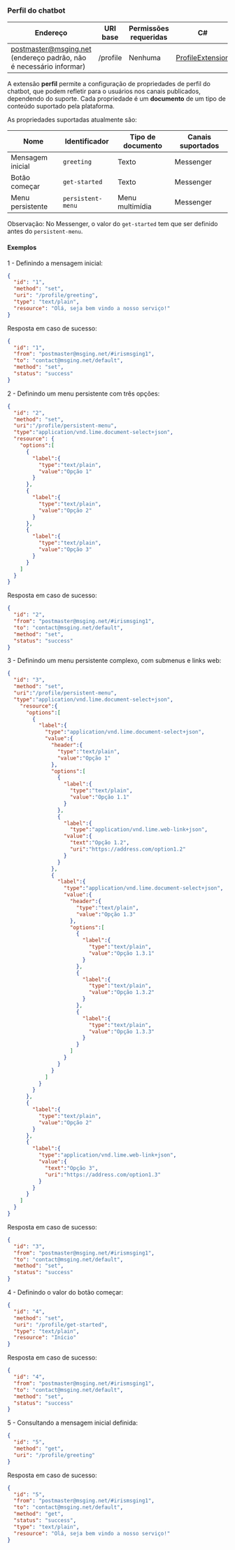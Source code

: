 
### Perfil do chatbot
| Endereço              | URI base     | Permissões requeridas   | C#              |
|-----------------------|--------------|-------------------------|-----------------|
| postmaster@msging.net (endereço padrão, não é necessário informar) | /profile | Nenhuma | [ProfileExtension](https://github.com/takenet/blip-sdk-csharp/tree/master/src/Take.Blip.Client/Extensions/Profile/ProfileExtension.cs) |

A extensão **perfil** permite a configuração de propriedades de perfil do chatbot, que podem refletir para o usuários nos canais publicados, dependendo do suporte. Cada propriedade é um **documento** de um tipo de conteúdo suportado pela plataforma.

As propriedades suportadas atualmente são:

| Nome             | Identificador     | Tipo de documento | Canais suportados   |
|------------------|-------------------|-------------------|---------------------|
| Mensagem inicial | `greeting`        | Texto             | Messenger           |
| Botão começar    | `get-started`     | Texto             | Messenger           |
| Menu persistente | `persistent-menu` | Menu multimídia   | Messenger           |

Observação: No Messenger, o valor do `get-started` tem que ser definido antes do `persistent-menu`.

#### Exemplos
1 - Definindo a mensagem inicial:
```json
{  
  "id": "1",
  "method": "set",
  "uri": "/profile/greeting",
  "type": "text/plain",
  "resource": "Olá, seja bem vindo a nosso serviço!"
}
```
Resposta em caso de sucesso:
```json
{
  "id": "1",
  "from": "postmaster@msging.net/#irismsging1",
  "to": "contact@msging.net/default",
  "method": "set",
  "status": "success"
}
```

2 - Definindo um menu persistente com três opções:
```json
{  
  "id": "2",
  "method": "set",
  "uri":"/profile/persistent-menu",
  "type":"application/vnd.lime.document-select+json",
  "resource": {
    "options":[
      {
        "label":{
          "type":"text/plain",
          "value":"Opção 1"
        }
      },
      {
        "label":{
          "type":"text/plain",
          "value":"Opção 2"
        }
      },
      {
        "label":{
          "type":"text/plain",
          "value":"Opção 3"
        }
      }
    ]
  }
}
```
Resposta em caso de sucesso:
```json
{
  "id": "2",
  "from": "postmaster@msging.net/#irismsging1",
  "to": "contact@msging.net/default",
  "method": "set",
  "status": "success"
}
```


3 - Definindo um menu persistente complexo, com submenus e links web:
```json
{  
  "id": "3",
  "method": "set",
  "uri":"/profile/persistent-menu",
  "type":"application/vnd.lime.document-select+json",
    "resource":{
      "options":[
        {
          "label":{
            "type":"application/vnd.lime.document-select+json",
            "value":{
              "header":{
                "type":"text/plain",
                "value":"Opção 1"
              },
              "options":[
                {
                  "label":{
                    "type":"text/plain",
                    "value":"Opção 1.1"
                  }
                },
                {
                  "label":{
                    "type":"application/vnd.lime.web-link+json",
                  "value":{
                    "text":"Opção 1.2",
                    "uri":"https://address.com/option1.2"
                  }
                }
              },
              {
                "label":{
                  "type":"application/vnd.lime.document-select+json",
                  "value":{
                    "header":{
                      "type":"text/plain",
                      "value":"Opção 1.3"
                    },
                    "options":[
                      {
                        "label":{
                          "type":"text/plain",
                          "value":"Opção 1.3.1"
                        }
                      },
                      {
                        "label":{
                          "type":"text/plain",
                          "value":"Opção 1.3.2"
                        }
                      },
                      {
                        "label":{
                          "type":"text/plain",
                          "value":"Opção 1.3.3"
                        }
                      }
                    ]
                  }
                }
              }
            ]
          }
        }
      },
      {
        "label":{
          "type":"text/plain",
          "value":"Opção 2"
        }
      },
      {
        "label":{
          "type":"application/vnd.lime.web-link+json",
          "value":{
            "text":"Opção 3",
            "uri":"https://address.com/option1.3"
          }
        }
      }
    ]
  }
}
```
Resposta em caso de sucesso:
```json
{
  "id": "3",
  "from": "postmaster@msging.net/#irismsging1",
  "to": "contact@msging.net/default",
  "method": "set",
  "status": "success"
}
```
4 - Definindo o valor do botão começar:
```json
{  
  "id": "4",
  "method": "set",
  "uri": "/profile/get-started",
  "type": "text/plain",
  "resource": "Início"
}
```
Resposta em caso de sucesso:
```json
{
  "id": "4",
  "from": "postmaster@msging.net/#irismsging1",
  "to": "contact@msging.net/default",
  "method": "set",
  "status": "success"
}
```

5 - Consultando a mensagem inicial definida:
```json
{  
  "id": "5",
  "method": "get",
  "uri": "/profile/greeting"  
}
```
Resposta em caso de sucesso:
```json
{
  "id": "5",
  "from": "postmaster@msging.net/#irismsging1",
  "to": "contact@msging.net/default",
  "method": "get",
  "status": "success",
  "type": "text/plain",
  "resource": "Olá, seja bem vindo a nosso serviço!"
}
```

